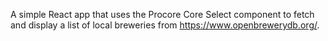 A simple React app that uses the Procore Core Select component to fetch and display a list of local breweries from https://www.openbrewerydb.org/.
